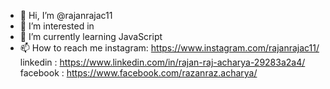 - 👋 Hi, I’m @rajanrajac11
- 👀 I’m interested in 
- 🌱 I’m currently learning JavaScript
- 📫 How to reach me instagram: https://www.instagram.com/rajanrajac11/
                      linkedin : https://www.linkedin.com/in/rajan-raj-acharya-29283a2a4/
                      facebook : https://www.facebook.com/razanraz.acharya/

<!---
rajanrajac11/rajanrajac11 is a ✨ special ✨ repository because its `README.md` (this file) appears on your GitHub profile.
You can click the Preview link to take a look at your changes.
--->
